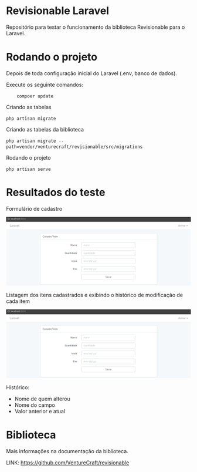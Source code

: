 # Revisionable Laravel
Repositório para testar o funcionamento da biblioteca Revisionable para o Laravel.

# Rodando o projeto

Depois de toda configuração inicial do Laravel (.env, banco de dados). 

Execute os seguinte comandos:

```
    compoer update
```
Criando as tabelas
```
php artisan migrate
```

Criando as tabelas da biblioteca
```
php artisan migrate --path=vendor/venturecraft/revisionable/src/migrations
```

Rodando o projeto
```
php artisan serve
```

# Resultados do teste
 Formulário de cadastro
<p align="center"><img src="https://github.com/jilcimar/revisionable-laravel/blob/master/public/imagens/store.png"></p>

Listagem dos itens cadastrados e exibindo o histórico de modificação de cada item

<p align="center"><img src="https://github.com/jilcimar/revisionable-laravel/blob/master/public/imagens/store.png"></p>

Histórico:
- Nome de quem alterou
- Nome do campo
- Valor anterior e atual 

# Biblioteca
Mais informações na documentação da biblioteca.

LINK: https://github.com/VentureCraft/revisionable